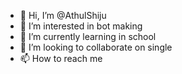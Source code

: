 - 👋 Hi, I’m @AthulShiju
- 👀 I’m interested in bot making
- 🌱 I’m currently learning in school 
- 💞️ I’m looking to collaborate on single
- 📫 How to reach me 

<!---
AthulShiju/WICKEDEYE is a ✨ special ✨ repository because its `README.md` (this file) appears on your GitHub profile.
You can click the Preview link to take a look at your changes.
--->

